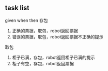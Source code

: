 ## task list

given when then
存包

1. 正确的票据，取包，robot返回票据
2. 错误的票据，取包，robot返回票据不正确的提示

取包
1. 柜子已满，存包，robot返回柜子已满的提示
2. 柜子有空，存包，robot返回票据
